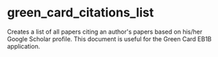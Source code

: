 # green_card_citations_list
Creates a list of all papers citing an author's papers based on his/her Google Scholar profile. This document is useful for the Green Card EB1B application.
